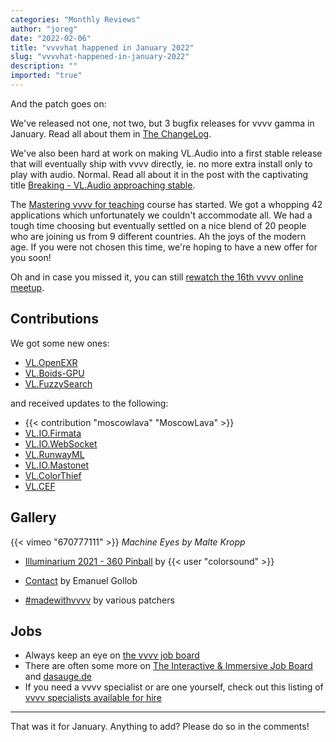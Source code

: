 ```yaml
---
categories: "Monthly Reviews"
author: "joreg"
date: "2022-02-06"
title: "vvvvhat happened in January 2022"
slug: "vvvvhat-happened-in-january-2022"
description: ""
imported: "true"
---
```


And the patch goes on:

We've released not one, not two, but 3 bugfix releases for vvvv gamma in January. Read all about them in [The ChangeLog](https://thegraybook.vvvv.org/changelog/2021.4.html).

We've also been hard at work on making VL.Audio into a first stable release that will eventually ship with vvvv directly, ie. no more extra install only to play with audio. Normal. Read all about it in the post with the captivating title [Breaking - VL.Audio approaching stable](/blog/2022/breaking-vl.audio-approaching-stable).

The [Mastering vvvv for teaching](https://thenodeinstitute.org/mastering-vvvv-for-teaching/) course has started. We got a whopping 42 applications which unfortunately we couldn't accommodate all. We had a tough time choosing but eventually settled on a nice blend of 20 people who are joining us from 9 different countries. Ah the joys of the modern age. If you were not chosen this time, we're hoping to have a new offer for you soon! 

Oh and in case you missed it, you can still [rewatch the 16th vvvv online meetup](https://youtu.be/ecnUCMwEgJo).

## Contributions

We got some new ones:
* [VL.OpenEXR](https://www.nuget.org/packages/VL.OpenEXR)
* [VL.Boids-GPU](https://www.nuget.org/packages/VL.Boids-GPU)
* [VL.FuzzySearch](https://www.nuget.org/packages/VL.FuzzySearch)

and received updates to the following:
* {{< contribution "moscowlava" "MoscowLava" >}}
* [VL.IO.Firmata](https://www.nuget.org/packages/VL.IO.Firmata)
* [VL.IO.WebSocket](https://www.nuget.org/packages/VL.IO.WebSocket)
* [VL.RunwayML](https://www.nuget.org/packages/VL.RunwayML)
* [VL.IO.Mastonet](https://www.nuget.org/packages/VL.IO.Mastonet)
* [VL.ColorThief](https://www.nuget.org/packages/VL.ColorThief)
* [VL.CEF](https://www.nuget.org/packages/VL.CEF)

## Gallery

{{< vimeo "670777111" >}}
*Machine Eyes by Malte Kropp*

* [Illuminarium 2021 - 360 Pinball](/blog/illuminarium-2021-360-pinball-zurich) by {{< user "colorsound" >}}
* [Contact](https://vimeo.com/672834818) by Emanuel Gollob

* [#madewithvvvv](https://www.picuki.com/tag/madewithvvvv) by various patchers

## Jobs

* Always keep an eye on [the vvvv job board](https://discourse.vvvv.org/c/jobs)
* There are often some more on [The Interactive & Immersive Job Board](https://jobs.interactiveimmersive.io/?s=vvvv&post_type=job_listing&orderby=date) and [dasauge.de](https://dasauge.de/sta/Vvvv/)
* If you need a vvvv specialist or are one yourself, check out this listing of [vvvv specialists available for hire](https://legacy.vvvv.org/documentation/vvvv-specialists-available-for-hire)

---

That was it for January. Anything to add? Please do so in the comments!